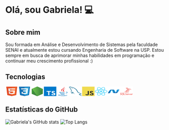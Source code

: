 # Olá, sou Gabriela! 💻

## Sobre mim
Sou formada em Análise e Desenvolvimento de Sistemas pela faculdade SENAI e atualmente estou cursando Engenharia de Software na USP. Estou sempre em busca de aprimorar minhas habilidades em programação e continuar meu crescimento profissional :)

## Tecnologias
<div id="carousel">
<img align="center" alt="HTML5" height="30" width="40" src="https://raw.githubusercontent.com/devicons/devicon/master/icons/html5/html5-original.svg"><img align="center" alt="CSS3" height="30" width="40" src="https://raw.githubusercontent.com/devicons/devicon/master/icons/css3/css3-original.svg"><img align="center" alt="Node.js" height="30" width="40" src="https://raw.githubusercontent.com/devicons/devicon/master/icons/nodejs/nodejs-original.svg"><img align="center" alt="Typescript" height="30" width="40" src="https://raw.githubusercontent.com/devicons/devicon/master/icons/typescript/typescript-plain.svg"><img align="center" alt="Java" height="30" width="40" src="https://raw.githubusercontent.com/devicons/devicon/master/icons/java/java-original.svg"><img align="center" alt="MySQL" height="30" width="40" src="https://raw.githubusercontent.com/devicons/devicon/master/icons/mysql/mysql-original.svg"><img align="center" alt="JavaScript" height="30" width="40" src="https://raw.githubusercontent.com/devicons/devicon/master/icons/javascript/javascript-original.svg"><img align="center" alt="React" height="30" width="40" src="https://raw.githubusercontent.com/devicons/devicon/master/icons/react/react-original.svg"><img align="center" alt=".NET" height="30" width="40" src="https://raw.githubusercontent.com/devicons/devicon/master/icons/dot-net/dot-net-original.svg"><img align="center" alt="SQL Server" height="30" width="40" src="https://raw.githubusercontent.com/devicons/devicon/master/icons/microsoftsqlserver/microsoftsqlserver-plain-wordmark.svg">
</div>

## Estatísticas do GitHub
![Gabriela's GitHub stats](https://github-readme-stats.vercel.app/api?username=GabrielaGonzaga\&rank_icon=github\&bg_color=30,000000,0d1117\&title_color=fff\&text_color=fff)
![Top Langs](https://github-readme-stats.vercel.app/api/top-langs/?username=GabrielaGonzaga\&layout=compact\&bg_color=30,0d1117,000000\&title_color=fff\&text_color=fff)


